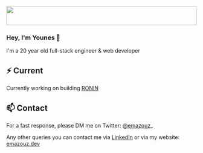 <img src="https://i.imgur.com/dBaSKWF.gif" height="50" width="100%">

### Hey, I'm Younes 👋

I'm a 20 year old full-stack engineer & web developer

## ⚡️ Current

Currently working on building [RONIN](https://emazouz.dev/demo)

## 📫 Contact

For a fast response, please DM me on Twitter: [@emazouz_](https://x.com/emazouz_) 

Any other queries you can contact me via [LinkedIn](https://www.linkedin.com/in/emazouz) or via my website: [emazouz.dev](https://emazouz.dev/contact)
